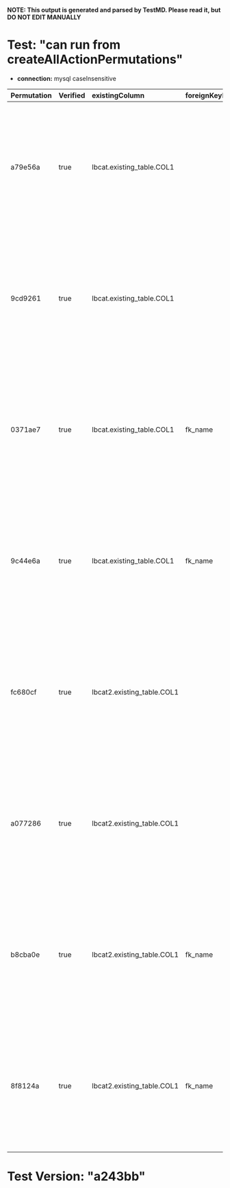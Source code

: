 **NOTE: This output is generated and parsed by TestMD. Please read it, but DO NOT EDIT MANUALLY**

# Test: "can run from createAllActionPermutations" #

- **connection:** mysql caseInsensitive

| Permutation | Verified | existingColumn             | foreignKeyName | newColumn           | newColumnDataType | primaryKeyName | OPERATIONS
| :---------- | :------- | :------------------------- | :------------- | :------------------ | :---------------- | :------------- | :------
| a79e56a     | true     | lbcat.existing_table.COL1  |                | lbcat.new_table.ID  | INTEGER           |                | **plan**: CREATE TABLE `lbcat`.`new_table` (`ID` INTEGER NOT NULL, PRIMARY KEY (`ID`))<br>INSERT INTO `lbcat`.`new_table` SELECT DISTINCT `COL1` FROM `lbcat`.`existing_table`<br>ALTER TABLE `lbcat`.`existing_table` ADD CONSTRAINT FOREIGN KEY (`COL1`) REFERENCES `lbcat`.`new_table` (`ID`)
| 9cd9261     | true     | lbcat.existing_table.COL1  |                | lbcat.new_table.ID  | INTEGER           | pk_name        | **plan**: CREATE TABLE `lbcat`.`new_table` (`ID` INTEGER NOT NULL, PRIMARY KEY (`ID`))<br>INSERT INTO `lbcat`.`new_table` SELECT DISTINCT `COL1` FROM `lbcat`.`existing_table`<br>ALTER TABLE `lbcat`.`existing_table` ADD CONSTRAINT FOREIGN KEY (`COL1`) REFERENCES `lbcat`.`new_table` (`ID`)
| 0371ae7     | true     | lbcat.existing_table.COL1  | fk_name        | lbcat.new_table.ID  | INTEGER           |                | **plan**: CREATE TABLE `lbcat`.`new_table` (`ID` INTEGER NOT NULL, PRIMARY KEY (`ID`))<br>INSERT INTO `lbcat`.`new_table` SELECT DISTINCT `COL1` FROM `lbcat`.`existing_table`<br>ALTER TABLE `lbcat`.`existing_table` ADD CONSTRAINT `fk_name` FOREIGN KEY (`COL1`) REFERENCES `lbcat`.`new_table` (`ID`)
| 9c44e6a     | true     | lbcat.existing_table.COL1  | fk_name        | lbcat.new_table.ID  | INTEGER           | pk_name        | **plan**: CREATE TABLE `lbcat`.`new_table` (`ID` INTEGER NOT NULL, PRIMARY KEY (`ID`))<br>INSERT INTO `lbcat`.`new_table` SELECT DISTINCT `COL1` FROM `lbcat`.`existing_table`<br>ALTER TABLE `lbcat`.`existing_table` ADD CONSTRAINT `fk_name` FOREIGN KEY (`COL1`) REFERENCES `lbcat`.`new_table` (`ID`)
| fc680cf     | true     | lbcat2.existing_table.COL1 |                | lbcat2.new_table.ID | INTEGER           |                | **plan**: CREATE TABLE `lbcat2`.`new_table` (`ID` INTEGER NOT NULL, PRIMARY KEY (`ID`))<br>INSERT INTO `lbcat2`.`new_table` SELECT DISTINCT `COL1` FROM `lbcat2`.`existing_table`<br>ALTER TABLE `lbcat2`.`existing_table` ADD CONSTRAINT FOREIGN KEY (`COL1`) REFERENCES `lbcat2`.`new_table` (`ID`)
| a077286     | true     | lbcat2.existing_table.COL1 |                | lbcat2.new_table.ID | INTEGER           | pk_name        | **plan**: CREATE TABLE `lbcat2`.`new_table` (`ID` INTEGER NOT NULL, PRIMARY KEY (`ID`))<br>INSERT INTO `lbcat2`.`new_table` SELECT DISTINCT `COL1` FROM `lbcat2`.`existing_table`<br>ALTER TABLE `lbcat2`.`existing_table` ADD CONSTRAINT FOREIGN KEY (`COL1`) REFERENCES `lbcat2`.`new_table` (`ID`)
| b8cba0e     | true     | lbcat2.existing_table.COL1 | fk_name        | lbcat2.new_table.ID | INTEGER           |                | **plan**: CREATE TABLE `lbcat2`.`new_table` (`ID` INTEGER NOT NULL, PRIMARY KEY (`ID`))<br>INSERT INTO `lbcat2`.`new_table` SELECT DISTINCT `COL1` FROM `lbcat2`.`existing_table`<br>ALTER TABLE `lbcat2`.`existing_table` ADD CONSTRAINT `fk_name` FOREIGN KEY (`COL1`) REFERENCES `lbcat2`.`new_table` (`ID`)
| 8f8124a     | true     | lbcat2.existing_table.COL1 | fk_name        | lbcat2.new_table.ID | INTEGER           | pk_name        | **plan**: CREATE TABLE `lbcat2`.`new_table` (`ID` INTEGER NOT NULL, PRIMARY KEY (`ID`))<br>INSERT INTO `lbcat2`.`new_table` SELECT DISTINCT `COL1` FROM `lbcat2`.`existing_table`<br>ALTER TABLE `lbcat2`.`existing_table` ADD CONSTRAINT `fk_name` FOREIGN KEY (`COL1`) REFERENCES `lbcat2`.`new_table` (`ID`)

# Test Version: "a243bb" #